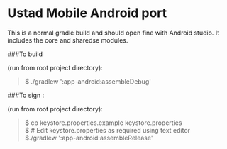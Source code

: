 # Ustad Mobile Android port

This is a normal gradle build and should open fine with Android studio. It includes the core and sharedse modules.

###To build

(run from root project directory):

> $ ./gradlew ':app-android:assembleDebug'

###To sign :

(run from root project directory):

> $ cp keystore.properties.example keystore.properties  <br/>
> $ # Edit keystore.properties as required using text editor <br/>
> $./gradlew ':app-android:assembleRelease'
